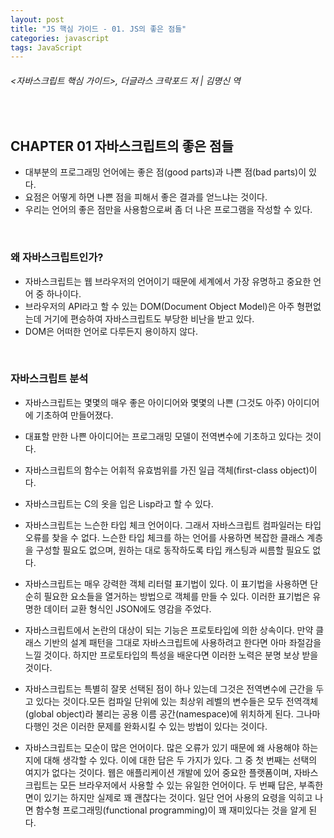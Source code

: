 ```yaml
---
layout: post
title: "JS 핵심 가이드 - 01. JS의 좋은 점들"
categories: javascript
tags: JavaScript
---
```


###### \<자바스크립트 핵심 가이드>, 더글라스 크락포드 저 | 김명신 역

<br>

## CHAPTER 01 자바스크립트의 좋은 점들

- 대부분의 프로그래밍 언어에는 좋은 점(good parts)과 나쁜 점(bad parts)이 있다.
- 요점은 어떻게 하면 나쁜 점을 피해서 좋은 결과를 얻느냐는 것이다.
- 우리는 언어의 좋은 점만을 사용함으로써 좀 더 나은 프로그램을 작성할 수 있다.

<br>

### 왜 자바스크립트인가?

- 자바스크립트는 웹 브라우저의 언어이기 때문에 세계에서 가장 유명하고 중요한 언어 중 하나이다.
- 브라우저의 API라고 할 수 있는 DOM(Document Object Model)은 아주 형편없는데 거기에 편승하여 자바스크립트도 부당한 비난을 받고 있다.
- DOM은 어떠한 언어로 다루든지 용이하지 않다.

<br>

### 자바스크립트 분석

- 자바스크립트는 몇몇의 매우 좋은 아이디어와 몇몇의 나쁜 (그것도 아주) 아이디어에 기초하여 만들어졌다.

- 대표할 만한 나쁜 아이디어는 프로그래밍 모델이 전역변수에 기초하고 있다는 것이다.
- 자바스크립트의 함수는 어휘적 유효범위를 가진 일급 객체(first-class object)이다.
- 자바스크립트는 C의 옷을 입은 Lisp라고 할 수 있다.
- 자바스크립트는 느슨한 타입 체크 언어이다. 그래서 자바스크립트 컴파일러는 타입 오류를 찾을 수 없다. 느슨한 타입 체크를 하는 언어를 사용하면 복잡한 클래스 계층을 구성할 필요도 없으며, 원하는 대로 동작하도록 타입 캐스팅과 씨름할 필요도 없다.
- 자바스크립트는 매우 강력한 객체 리터럴 표기법이 있다. 이 표기법을 사용하면 단순히 필요한 요소들을 열거하는 방법으로 객체를 만들 수 있다. 이러한 표기법은 유명한 데이터 교환 형식인 JSON에도 영감을 주었다.
- 자바스크립트에서 논란의 대상이 되는 기능은 프로토타입에 의한 상속이다. 만약 클래스 기반의 설계 패턴을 그대로 자바스크립트에 사용하려고 한다면 아마 좌절감을 느낄 것이다. 하지만 프로토타입의 특성을 배운다면 이러한 노력은 분명 보상 받을 것이다.
- 자바스크립트는 특별히 잘못 선택된 점이 하나 있는데 그것은 전역변수에 근간을 두고 있다는 것이다.모든 컴파일 단위에 있는 최상위 레벨의 변수들은 모두 전역객체(global object)라 불리는 공용 이름 공간(namespace)에 위치하게 된다. 그나마 다행인 것은 이러한 문제를 완화시킬 수 있는 방법이 있다는 것이다.
- 자바스크립트는 모순이 많은 언어이다. 많은 오류가 있기 때문에 왜 사용해야 하는지에 대해 생각할 수 있다. 이에 대한 답은 두 가지가 있다. 그 중 첫 번째는 선택의 여지가 없다는 것이다. 웹은 애플리케이션 개발에 있어 중요한 플랫폼이며, 자바스크립트는 모든 브라우저에서 사용할 수 있는 유일한 언어이다. 두 번째 답은, 부족한 면이 있기는 하지만 실제로 꽤 괜찮다는 것이다. 일단 언어 사용의 요령을 익히고 나면 함수형 프로그래밍(functional programming)이 꽤 재미있다는 것을 알게 된다.

<br>
